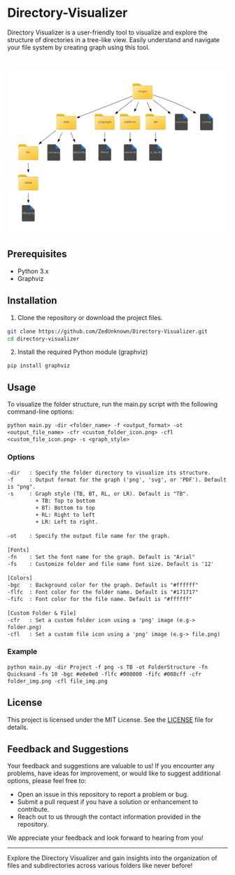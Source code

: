 # Directory-Visualizer

Directory Visualizer is a user-friendly tool to visualize and explore the structure of directories in a tree-like view. Easily understand and navigate your file system by creating graph using this tool.

&nbsp;

<img width="720px" src="https://github.com/ZedUnknown/Directory-Visualizer/blob/main/Images/Graph-bg.png" alt="Image"/>

## Prerequisites

- Python 3.x
- Graphviz

## Installation
1. Clone the repository or download the project files.
```bash
git clone https://github.com/ZedUnknown/Directory-Visualizer.git
cd directory-visualizer
```
2. Install the required Python module (graphviz)
```
pip install graphviz
```

## Usage
To visualize the folder structure, run the main.py script with the following command-line options:
```
python main.py -dir <folder_name> -f <output_format> -ot <output_file_name> -cfr <custom_folder_icon.png> -cfl <custom_file_icon.png> -s <graph_style>
```

### Options

```
-dir   : Specify the folder directory to visualize its structure.
-f     : Output format for the graph ('png', 'svg', or 'PDF'). Default is "png".
-s     : Graph style (TB, BT, RL, or LR). Default is "TB".
         + TB: Top to bottom
         + BT: Bottom to top
         + RL: Right to left
         + LR: Left to right.

-ot    : Specify the output file name for the graph.

[Fonts]
-fn    : Set the font name for the graph. Default is "Arial"
-fs    : Customize folder and file name font size. Default is '12'
  
[Colors]
-bgc   : Background color for the graph. Default is "#ffffff"
-flfc  : Font color for the folder name. Default is "#171717"
-fifc  : Font color for the file name. Default is "#ffffff"

[Custom Folder & File]
-cfr   : Set a custom folder icon using a 'png' image (e.g-> folder.png)
-cfl   : Set a custom file icon using a 'png' image (e.g-> file.png)
```

### Example
```
python main.py -dir Project -f png -s TB -ot FolderStructure -fn Quicksand -fs 10 -bgc #e0e0e0 -flfc #000000 -fifc #008cff -cfr folder_img.png -cfl file_img.png
```

## License

This project is licensed under the MIT License. See the [LICENSE](LICENSE) file for details.

## Feedback and Suggestions
Your feedback and suggestions are valuable to us! If you encounter any problems, have ideas for improvement, or would like to suggest additional options, please feel free to:

- Open an issue in this repository to report a problem or bug.
- Submit a pull request if you have a solution or enhancement to contribute.
- Reach out to us through the contact information provided in the repository.

We appreciate your feedback and look forward to hearing from you!

---

Explore the Directory Visualizer and gain insights into the organization of files and subdirectories across various folders like never before!
